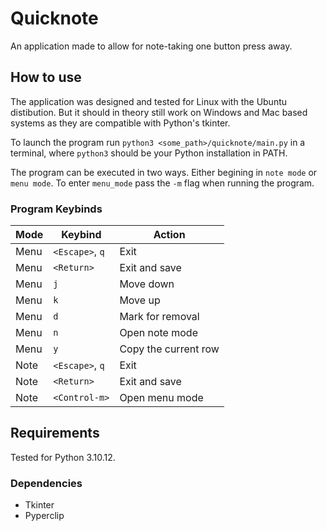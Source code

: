 # Quicknote
An application made to allow for note-taking one button press away. 

## How to use
The application was designed and tested for Linux with the Ubuntu distibution. 
But it should in theory still work on Windows and Mac based systems as they
are compatible with Python's tkinter. 

To launch the program run `python3 <some_path>/quicknote/main.py` in a 
terminal, where `python3` should be your Python installation in PATH. 

The program can be executed in two ways. Either begining in `note mode` or 
`menu mode`. To enter `menu_mode` pass the `-m` flag when running the program.

### Program Keybinds
| Mode | Keybind | Action |
|------|---------|--------|
| Menu | `<Escape>`, `q` | Exit |
| Menu | `<Return>` | Exit and save |
| Menu | `j` | Move down |
| Menu | `k` | Move up |
| Menu | `d` | Mark for removal |
| Menu | `n` | Open note mode |
| Menu | `y` | Copy the current row |
| Note | `<Escape>`, `q` | Exit |
| Note | `<Return>` | Exit and save |
| Note | `<Control-m>` | Open menu mode |


## Requirements
Tested for Python 3.10.12.

### Dependencies
* Tkinter
* Pyperclip


